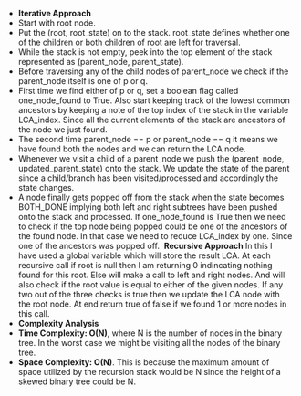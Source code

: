* **Iterative Approach**
* Start with root node.
* Put the (root, root_state) on to the stack. root_state defines whether one of the children or both children of root are left for traversal.
* While the stack is not empty, peek into the top element of the stack represented as (parent_node, parent_state).
* Before traversing any of the child nodes of parent_node we check if the parent_node itself is one of p or q.
* First time we find either of p or q, set a boolean flag called one_node_found to True. Also start keeping track of the lowest common ancestors by keeping a note of the top index of the stack in the variable LCA_index. Since all the current elements of the stack are ancestors of the node we just found.
* The second time parent_node == p or parent_node == q it means we have found both the nodes and we can return the LCA node.
* Whenever we visit a child of a parent_node we push the (parent_node, updated_parent_state) onto the stack. We update the state of the parent since a child/branch has been visited/processed and accordingly the state changes.
* A node finally gets popped off from the stack when the state becomes BOTH_DONE implying both left and right subtrees have been pushed onto the stack and processed. If one_node_found is True then we need to check if the top node being popped could be one of the ancestors of the found node. In that case we need to reduce LCA_index by one. Since one of the ancestors was popped off.
​
**Recursive Approach**
In this I have used a global variable which will store the result LCA. At each recursive call if root is null then I am returning 0 indincating nothing found for this root. Else will make a call to left and right nodes. And will also check if the root value is equal to either of the given nodes. If any two out of the three checks is true then we update the LCA node with the root node. At end return true of false if we found 1 or more nodes in this call.
​
* **Complexity Analysis**
​
* **Time Complexity: O(N)**, where N is the number of nodes in the binary tree. In the worst case we might be visiting all the nodes of the binary tree.
​
* **Space Complexity: O(N)**. This is because the maximum amount of space utilized by the recursion stack would be N since the height of a skewed binary tree could be N.